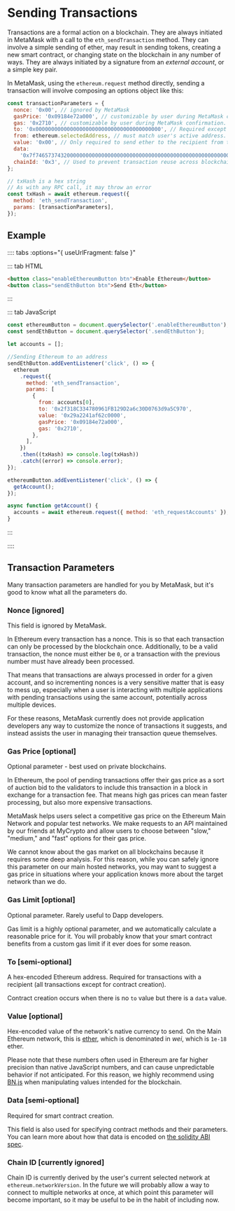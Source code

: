 # Sending Transactions

Transactions are a formal action on a blockchain. They are always initiated in MetaMask with a call to the `eth_sendTransaction` method. They can involve a simple sending of ether, may result in sending tokens, creating a new smart contract, or changing state on the blockchain in any number of ways. They are always initiated by a signature from an _external account_, or a simple key pair.

In MetaMask, using the `ethereum.request` method directly, sending a transaction will involve composing an options object like this:

```javascript
const transactionParameters = {
  nonce: '0x00', // ignored by MetaMask
  gasPrice: '0x09184e72a000', // customizable by user during MetaMask confirmation.
  gas: '0x2710', // customizable by user during MetaMask confirmation.
  to: '0x0000000000000000000000000000000000000000', // Required except during contract publications.
  from: ethereum.selectedAddress, // must match user's active address.
  value: '0x00', // Only required to send ether to the recipient from the initiating external account. Amount in gwei. 0x29a2241af62c0000 would be 3 ether.
  data:
    '0x7f7465737432000000000000000000000000000000000000000000000000000000600057', // Optional, but used for defining smart contract creation and interaction.
  chainId: '0x3', // Used to prevent transaction reuse across blockchains. Auto-filled by MetaMask.
};

// txHash is a hex string
// As with any RPC call, it may throw an error
const txHash = await ethereum.request({
  method: 'eth_sendTransaction',
  params: [transactionParameters],
});
```

## Example

<SendTransaction />

:::: tabs :options="{ useUrlFragment: false }"

::: tab HTML

```html
<button class="enableEthereumButton btn">Enable Ethereum</button>
<button class="sendEthButton btn">Send Eth</button>
```

:::

::: tab JavaScript

```javascript
const ethereumButton = document.querySelector('.enableEthereumButton');
const sendEthButton = document.querySelector('.sendEthButton');

let accounts = [];

//Sending Ethereum to an address
sendEthButton.addEventListener('click', () => {
  ethereum
    .request({
      method: 'eth_sendTransaction',
      params: [
        {
          from: accounts[0],
          to: '0x2f318C334780961FB129D2a6c30D0763d9a5C970',
          value: '0x29a2241af62c0000',
          gasPrice: '0x09184e72a000',
          gas: '0x2710',
        },
      ],
    })
    .then((txHash) => console.log(txHash))
    .catch((error) => console.error);
});

ethereumButton.addEventListener('click', () => {
  getAccount();
});

async function getAccount() {
  accounts = await ethereum.request({ method: 'eth_requestAccounts' });
}
```

:::

::::

## Transaction Parameters

Many transaction parameters are handled for you by MetaMask, but it's good to know what all the parameters do.

### Nonce [ignored]

This field is ignored by MetaMask.

In Ethereum every transaction has a nonce. This is so that each transaction can only be processed by the blockchain once. Additionally, to be a valid transaction, the nonce must either be `0`, or a transaction with the previous number must have already been processed.

That means that transactions are always processed in order for a given account, and so incrementing nonces is a very sensitive matter that is easy to mess up, especially when a user is interacting with multiple applications with pending transactions using the same account, potentially across multiple devices.

For these reasons, MetaMask currently does not provide application developers any way to customize the nonce of transactions it suggests, and instead assists the user in managing their transaction queue themselves.

### Gas Price [optional]

Optional parameter - best used on private blockchains.

In Ethereum, the pool of pending transactions offer their gas price as a sort of auction bid to the validators to include this transaction in a block in exchange for a transaction fee. That means high gas prices can mean faster processing, but also more expensive transactions.

MetaMask helps users select a competitive gas price on the Ethereum Main Network and popular test networks. We make requests to an API maintained by our friends at MyCrypto and allow users to choose between "slow," "medium," and "fast" options for their gas price.

We cannot know about the gas market on all blockchains because it requires some deep analysis. For this reason, while you can safely ignore this parameter on our main hosted networks, you may want to suggest a gas price in situations where your application knows more about the target network than we do.

### Gas Limit [optional]

Optional parameter. Rarely useful to Dapp developers.

Gas limit is a highly optional parameter, and we automatically calculate a reasonable price for it. You will probably know that your smart contract benefits from a custom gas limit if it ever does for some reason.

### To [semi-optional]

A hex-encoded Ethereum address. Required for transactions with a recipient (all transactions except for contract creation).

Contract creation occurs when there is no `to` value but there is a `data` value.

### Value [optional]

Hex-encoded value of the network's native currency to send. On the Main Ethereum network, this is [ether](https://www.ethereum.org/eth), which is denominated in _wei_, which is `1e-18` ether.

Please note that these numbers often used in Ethereum are far higher precision than native JavaScript numbers, and can cause unpredictable behavior if not anticipated. For this reason, we highly recommend using [BN.js](https://github.com/indutny/bn.js/) when manipulating values intended for the blockchain.

### Data [semi-optional]

Required for smart contract creation.

This field is also used for specifying contract methods and their parameters. You can learn more about how that data is encoded on [the solidity ABI spec](https://solidity.readthedocs.io/en/develop/abi-spec.html).

### Chain ID [currently ignored]

Chain ID is currently derived by the user's current selected network at `ethereum.networkVersion`. In the future we will probably allow a way to connect to multiple networks at once, at which point this parameter will become important, so it may be useful to be in the habit of including now.
